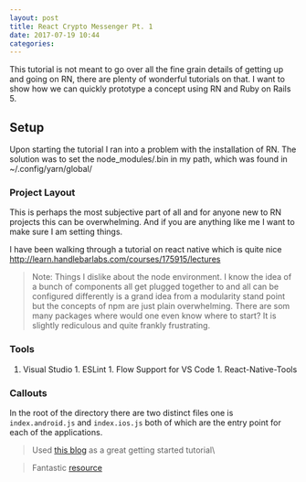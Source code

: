 ```yaml
---
layout: post
title: React Crypto Messenger Pt. 1
date: 2017-07-19 10:44
categories:
---
```


This tutorial is not meant to go over all the fine grain details of getting up and going on RN, there are plenty of wonderful tutorials on that. 
I want to show how we can quickly prototype a concept using RN and Ruby on Rails 5.  

## Setup

Upon starting the tutorial I ran into a problem with the installation of RN.
The solution was to set the node_modules/.bin in my path, which was found in ~/.config/yarn/global/

### Project Layout

This is perhaps the most subjective part of all and for anyone new to RN projects this can be overwhelming. And if you are anything like me I want to make sure I am setting things.
 
I have been walking through a tutorial on react native which is quite nice http://learn.handlebarlabs.com/courses/175915/lectures

> Note: Things I dislike about the node environment. I know the idea of a bunch of components all get plugged together to and all can be configured differently is a grand idea from 
a modularity stand point but the concepts of npm are just plain overwhelming. There are som many packages where would one even know where to start? It is slightly rediculous and quite frankly
frustrating.  


### Tools

  1. Visual Studio
    1. ESLint
    1. Flow Support for VS Code
    1. React-Native-Tools

### Callouts 

In the root of the directory there are two distinct files one is `index.android.js` and `index.ios.js` both of which are the entry point for each of the applications.

> Used [this blog](http://artsy.github.io/blog/2017/07/06/React-Native-for-iOS-devs/) as a great getting started tutorial\

> Fantastic [resource](http://www.reactnativeexpress.com) 
